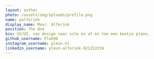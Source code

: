 ```yaml
---
layout: author
photo: /assets/img/uploads/profile.png
name: palferink
display_name: Mevr. Alferink
position: The One
bio: UX/UI, van design naar site en af en toe een beetje piano.
github_username: Plok98
instagram_username: pleun.nl
linkedin_username: pleun-alferink-921253159
---
```


